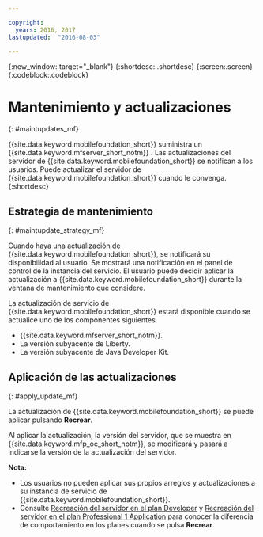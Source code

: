```yaml
---

copyright:
  years: 2016, 2017
lastupdated:  "2016-08-03"

---
```


{:new_window: target="_blank"}
{:shortdesc: .shortdesc}
{:screen:.screen}
{:codeblock:.codeblock}

# Mantenimiento y actualizaciones
{: #maintupdates_mf}

{{site.data.keyword.mobilefoundation_short}} suministra un {{site.data.keyword.mfserver_short_notm}} <!--on {{site.data.keyword.containerlong}} as a container group-->. Las actualizaciones del servidor de {{site.data.keyword.mobilefoundation_short}} se notifican a los usuarios. Puede actualizar el servidor de {{site.data.keyword.mobilefoundation_short}} cuando le convenga.
{:shortdesc}

## Estrategia de mantenimiento
{: #maintupdate_strategy_mf}

Cuando haya una actualización de {{site.data.keyword.mobilefoundation_short}}, se notificará su disponibilidad al usuario.  Se mostrará una notificación en el panel de control de la instancia del servicio. El usuario puede decidir aplicar la actualización a {{site.data.keyword.mobilefoundation_short}} durante la ventana de mantenimiento que considere.

La actualización de servicio de {{site.data.keyword.mobilefoundation_short}} estará disponible cuando se actualice uno de los componentes siguientes.

* {{site.data.keyword.mfserver_short_notm}}.
* La versión subyacente de Liberty.
* La versión subyacente de Java Developer Kit.


## Aplicación de las actualizaciones
{: #apply_update_mf}

La actualización de {{site.data.keyword.mobilefoundation_short}} se puede aplicar pulsando **Recrear**.

Al aplicar la actualización, la versión del servidor, que se muestra en {{site.data.keyword.mfp_oc_short_notm}}, se modificará y pasará a indicarse la versión de la actualización del servidor.

**Nota:**
* Los usuarios no pueden aplicar sus propios arreglos y actualizaciones a su instancia de servicio de {{site.data.keyword.mobilefoundation_short}}.
* Consulte [Recreación del servidor en el plan Developer](c_using_mfs_p1.html#recreate_mobilefoundation_p1) y [Recreación del servidor en el plan Professional 1 Application](c_using_mfs_p2.html#recreate_mobilefoundation_p2) para conocer la diferencia de comportamiento en los planes cuando se pulsa **Recrear**.

